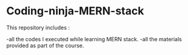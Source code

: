 # Coding-ninja-MERN-stack
This repository includes :

-all the codes I executed while learning MERN stack.
-all the materials provided as part of the course.
